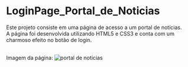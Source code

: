 # LoginPage_Portal_de_Noticias
Este projeto consiste em uma página de acesso a um portal de notícias.<br>
A página foi desenvolvida utilizando HTML5 e CSS3 e conta com um charmoso efeito no botão de login.<br><br>

Imagem da página:
![portal de noticias](https://user-images.githubusercontent.com/91039376/174322479-43913641-11e3-4829-92bb-db737225e208.png)
